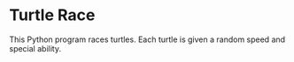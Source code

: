 ﻿# Turtle Race
This Python program races turtles. Each turtle is given a random speed and special ability.
